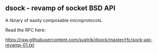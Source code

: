## dsock - revamp of socket BSD API

A library of easily composable microprotocols.

Read the RFC here:

https://raw.githubusercontent.com/sustrik/dsock/master/rfc/sock-api-revamp-01.txt
